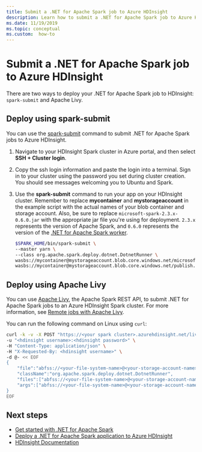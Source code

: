 ```yaml
---
title: Submit a .NET for Apache Spark job to Azure HDInsight
description: Learn how to submit a .NET for Apache Spark job to Azure HDInsight using spark-submit and Apache Livy.
ms.date: 11/19/2019
ms.topic: conceptual
ms.custom:  how-to
---
```


# Submit a .NET for Apache Spark job to Azure HDInsight

There are two ways to deploy your .NET for Apache Spark job to HDInsight: `spark-submit` and Apache Livy.

## Deploy using spark-submit

You can use the [spark-submit](https://spark.apache.org/docs/latest/submitting-applications.html) command to submit .NET for Apache Spark jobs to Azure HDInsight.
 
1. Navigate to your HDInsight Spark cluster in Azure portal, and then select **SSH + Cluster login**.

2. Copy the ssh login information and paste the login into a terminal. Sign in to your cluster using the password you set during cluster creation. You should see messages welcoming you to Ubuntu and Spark.

3. Use the **spark-submit** command to run your app on your HDInsight cluster. Remember to replace **mycontainer** and **mystorageaccount** in the example script with the actual names of your blob container and storage account. Also, be sure to replace `microsoft-spark-2.3.x-0.6.0.jar` with the appropriate jar file you're using for deployment. `2.3.x` represents the version of Apache Spark, and `0.6.0` represents the version of the [.NET for Apache Spark worker](https://github.com/dotnet/spark/releases).

   ```bash
   $SPARK_HOME/bin/spark-submit \
   --master yarn \
   --class org.apache.spark.deploy.dotnet.DotnetRunner \
   wasbs://mycontainer@mystorageaccount.blob.core.windows.net/microsoft-spark-2.3.x-0.6.0.jar \
   wasbs://mycontainer@mystorageaccount.blob.core.windows.net/publish.zip mySparkApp
   ```

## Deploy using Apache Livy

You can use [Apache Livy](https://livy.incubator.apache.org/), the Apache Spark REST API, to submit .NET for Apache Spark jobs to an Azure HDInsight Spark cluster. For more information, see [Remote jobs with Apache Livy](https://docs.microsoft.com/azure/hdinsight/spark/apache-spark-livy-rest-interface).

You can run the following command on Linux using `curl`:

```bash
curl -k -v -X POST "https://<your spark cluster>.azurehdinsight.net/livy/batches" \
-u "<hdinsight username>:<hdinsight password>" \
-H "Content-Type: application/json" \
-H "X-Requested-By: <hdinsight username>" \
-d @- << EOF
{
    "file":"abfss://<your-file-system-name>@<your-storage-account-name>.dfs.core.windows.net/<some dir>/microsoft-spark-<spark_majorversion.spark_minorversion.x>-<spark_dotnet_version>.jar",
    "className":"org.apache.spark.deploy.dotnet.DotnetRunner",
    "files":["abfss://<your-file-system-name>@<your-storage-account-name>.dfs.core.windows.net/<some dir>/<udf assembly>", "abfss://<your-file-system-name>@<your-storage-account-name>.dfs.core.windows.net/<some dir>/<file>"],
    "args":["abfss://<your-file-system-name>@<your-storage-account-name>.dfs.core.windows.net/<some dir>/<your app>.zip","<your app>","<app arg 1>","<app arg 2>,"...","<app arg n>"]
}
EOF
```

## Next steps

* [Get started with .NET for Apache Spark](../tutorials/get-started.md)
* [Deploy a .NET for Apache Spark application to Azure HDInsight](../tutorials/hdinsight-deployment.md)
* [HDInsight Documentation](https://docs.microsoft.com/azure/hdinsight/)
